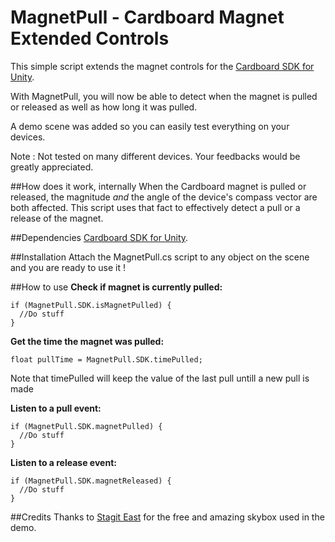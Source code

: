 # MagnetPull - Cardboard Magnet Extended Controls
This simple script extends the magnet controls for the [Cardboard SDK for Unity](https://developers.google.com/cardboard/unity/). 

With MagnetPull, you will now be able to detect when the magnet is pulled or released as well as how long it was pulled.

A demo scene was added so you can easily test everything on your devices.

Note : Not tested on many different devices. Your feedbacks would be greatly appreciated. 

##How does it work, internally
When the Cardboard magnet is pulled or released, the magnitude *and* the angle of the device's compass vector are both affected. This script uses that fact to effectively detect a pull or a release of the magnet.

##Dependencies
[Cardboard SDK for Unity](https://developers.google.com/cardboard/unity/).

##Installation
Attach the MagnetPull.cs script to any object on the scene and you are ready to use it !

##How to use
**Check if magnet is currently pulled:**
```
if (MagnetPull.SDK.isMagnetPulled) {
  //Do stuff
}
```

**Get the time the magnet was pulled:**
```
float pullTime = MagnetPull.SDK.timePulled;
```
Note that timePulled will keep the value of the last pull untill a new pull is made

**Listen to a pull event:**
```
if (MagnetPull.SDK.magnetPulled) {
  //Do stuff
}
```

**Listen to a release event:**
```
if (MagnetPull.SDK.magnetReleased) {
  //Do stuff
}
```


##Credits
Thanks to <a href="https://www.assetstore.unity3d.com/en/#!/content/53752" target="_blank">Stagit East</a> for the free and amazing skybox used in the demo. 
